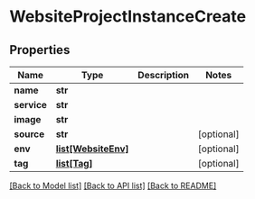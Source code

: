 # WebsiteProjectInstanceCreate

## Properties
Name | Type | Description | Notes
------------ | ------------- | ------------- | -------------
**name** | **str** |  | 
**service** | **str** |  | 
**image** | **str** |  | 
**source** | **str** |  | [optional] 
**env** | [**list[WebsiteEnv]**](WebsiteEnv.md) |  | [optional] 
**tag** | [**list[Tag]**](Tag.md) |  | [optional] 

[[Back to Model list]](../README.md#documentation-for-models) [[Back to API list]](../README.md#documentation-for-api-endpoints) [[Back to README]](../README.md)


